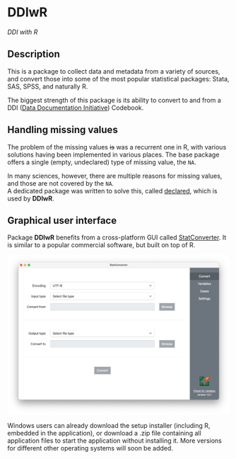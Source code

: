 # DDIwR

*DDI with R*

## Description

This is a package to collect data and metadata from a variety of sources, and
convert those into some of the most popular statistical packages: Stata, SAS,
SPSS, and naturally R.

The biggest strength of this package is its ability to convert to and from a
DDI ([Data Documentation Initiative](https://ddialliance.org)) Codebook.

## Handling missing values

The problem of the missing values <del>is</del> was a recurrent one in R, with
various solutions having been implemented in various places. The base package
offers a single (empty, undeclared) type of missing value, the `NA`.

In many sciences, however, there are multiple reasons for missing values, and
those are not covered by the `NA`.  
A dedicated package was written to solve this, called
[declared](https://cran.r-project.org/web/packages/declared/index.html), which
is used by **DDIwR**.

## Graphical user interface

Package **DDIwR** benefits from a cross-platform GUI called
[StatConverter](http://roda.github.io/StatConverter/). It is similar to a popular
commercial software, but built on top of R.

![](images/StatConverter.png?raw=true)

Windows users can already download the setup installer (including R, embedded in
the application), or download a .zip file containing all application files to
start the application without installing it. More versions for different other
operating systems will soon be added.
